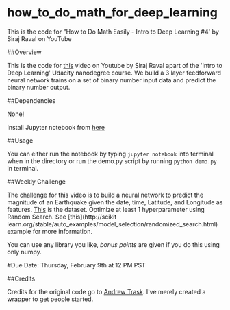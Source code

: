 # how_to_do_math_for_deep_learning

This is the code for "How to Do Math Easily - Intro to Deep Learning #4' by Siraj Raval on YouTube

##Overview

This is the code for [this](https://youtu.be/N4gDikiec8E) video on Youtube by Siraj Raval apart of the 'Intro to Deep Learning' Udacity nanodegree course. We build a 3 layer feedforward neural network trains on a set of binary number input data and predict the binary number output.

##Dependencies

None! 

Install Jupyter notebook from [here](http://jupyter.readthedocs.io/en/latest/install.html)

##Usage

You can either run the notebook by typing `jupyter notebook` into terminal when in the directory or run the demo.py script by running `python demo.py` in terminal.

##Weekly Challenge

The challenge for this video is to build a neural network to predict the magnitude of an Earthquake given the date, time, Latitude, and Longitude as features. [This](https://www.kaggle.com/usgs/earthquake-database) is the dataset. Optimize at least 1 hyperparameter using Random Search. See [this](http://scikit learn.org/stable/auto_examples/model_selection/randomized_search.html) example for more information.

You can use any library you like, *bonus points* are given if you do this using only numpy.

#Due Date: Thursday, February 9th at 12 PM PST

##Credits

Credits for the original code go to [Andrew Trask](http://iamtrask.github.io/2015/07/12/basic-python-network/). I've merely created a wrapper to get people started.

